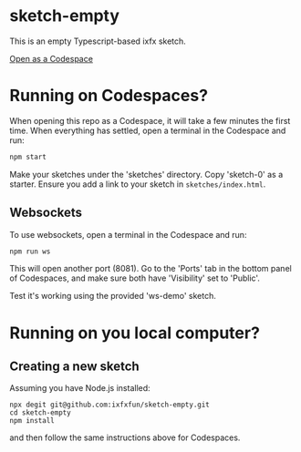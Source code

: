 # sketch-empty

This is an empty Typescript-based ixfx sketch.

[Open as a Codespace](https://github.com/codespaces/new?template_repository=ixfxfun/sketch-empty)

# Running on Codespaces?

When opening this repo as a Codespace, it will take a few minutes the first time. When everything has settled, open a terminal in the Codespace and run:

```js
npm start
```

Make your sketches under the 'sketches' directory. Copy 'sketch-0' as a starter. Ensure you add a link to your sketch in `sketches/index.html`.

## Websockets

To use websockets, open a terminal in the Codespace and run:

```js
npm run ws
```

This will open another port (8081). Go to the 'Ports' tab in the bottom panel of Codespaces, and make sure both have 'Visibility' set to 'Public'.

Test it's working using the provided 'ws-demo' sketch.

# Running on you local computer?

## Creating a new sketch

Assuming you have Node.js installed:

```
npx degit git@github.com:ixfxfun/sketch-empty.git
cd sketch-empty
npm install
```

and then follow the same instructions above for Codespaces.

